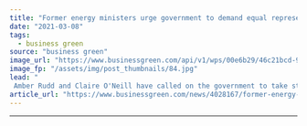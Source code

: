 ```yaml
---
title: "Former energy ministers urge government to demand equal representation on COP26 negotiating teams"
date: "2021-03-08"
tags: 
  - business green
source: "business green"
image_url: "https://www.businessgreen.com/api/v1/wps/00e6b29/46c21bcd-9560-4a0d-991c-c2cdcfcd58f4/11/Glasgow-CreditMarioGuti-185x114.jpg"
image_fp: "/assets/img/post_thumbnails/84.jpg"
lead: "
 Amber Rudd and Claire O'Neill have called on the government to take steps boost the number of women participating in the crucial COP26 Climate Summit in Glasgow this year ..."
article_url: "https://www.businessgreen.com/news/4028167/former-energy-ministers-urge-government-demand-equal-representation-cop26-negotiating-teams"
---
```


---

